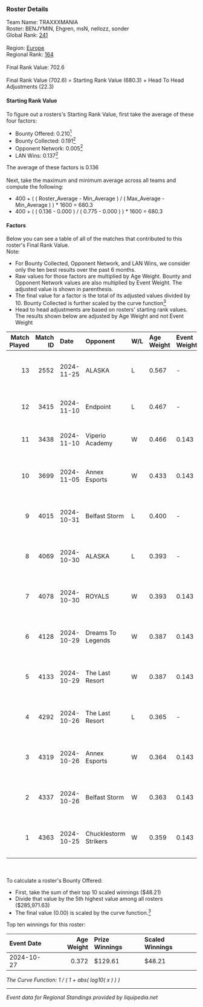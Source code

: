 ### Roster Details<br />
Team Name: TRAXXXMANIA<br />
Roster: BENJYMIN, Ehgren, msN, nellozz, sonder<br />
Global Rank: [241](../../standings_global_2025_02_28.md)<br />
<br />
Region: [Europe]( ../../standings_europe_2025_02_28.md)<br />
Regional Rank: [164]( ../../standings_europe_2025_02_28.md)<br />
<br />
Final Rank Value:  702.6<br />
<br />
Final Rank Value (702.6) = Starting Rank Value (680.3) + Head To Head Adjustments (22.3)<br />

#### Starting Rank Value<br />
To figure out a rosters's Starting Rank Value, first take the average of these four factors:<br />
- Bounty Offered: 0.210[<sup>1</sup>](#table2)
- Bounty Collected: 0.191[<sup>2</sup>](#table1)
- Opponent Network: 0.005[<sup>2</sup>](#table1)
- LAN Wins: 0.137[<sup>2</sup>](#table1)

The average of these factors is 0.136<br />
<br />
Next, take the maximum and minimum average across all teams and compute the following:<br />
- 400 + ( ( Roster_Average - Min_Average ) / ( Max_Average - Min_Average ) ) * 1600 = 680.3
- 400 + ( ( 0.136 - 0.000 ) / ( 0.775 - 0.000 ) ) * 1600 = 680.3


#### Factors<br />
Below you can see a table of all of the matches that contributed to this roster's Final Rank Value.<br />
Note:<br />

- For Bounty Collected, Opponent Network, and LAN Wins, we consider only the ten best results over the past 6 months.
- Raw values for those factors are multiplied by Age Weight. Bounty and Opponent Network values are also multiplied by Event Weight. The adjusted value is shown in parenthesis.
- The final value for a factor is the total of its adjusted values divided by 10. Bounty Collected is further scaled by the curve function[<sup>3</sup>](#curveFunction)
- Head to head adjustments are based on rosters' starting rank values. The results shown below are adjusted by Age Weight and not Event Weight
<span id="table1"></span><br />


| Match Played | Match ID | Date       | Opponent              | W/L | Age Weight | Event Weight | Bounty Collected | Opponent Network | LAN Wins  | H2H Adj. | Roster                                   |
| -: | -: | :- | :- | :- | :- | :- | :- | :- | :- | -: | :- |
|           13 |     2552 | 2024-11-25 | ALASKA                | L   | 0.567      | -            | -                | -                | -         |    -3.21 | BENJYMIN, Ehgren, msN, nellozz, sonder   |
|           12 |     3415 | 2024-11-10 | Endpoint              | L   | 0.467      | -            | -                | -                | -         |    -5.28 | BENJYMIN, Ehgren, msN, Rack, sonder      |
|           11 |     3438 | 2024-11-10 | Viperio Academy       | W   | 0.466      | 0.143        | 0.001 (0.000)    | 0.123 (0.008)    | 0 (0.000) |     5.37 | BENJYMIN, Ehgren, msN, Rack, sonder      |
|           10 |     3699 | 2024-11-05 | Annex Esports         | W   | 0.433      | 0.143        | 0.000 (0.000)    | 0.064 (0.004)    | 0 (0.000) |     5.32 | BENJYMIN, Ehgren, msN, nellozz, sonder   |
|            9 |     4015 | 2024-10-31 | Belfast Storm         | L   | 0.400      | -            | -                | -                | -         |    -5.72 | BENJYMIN, Ehgren, msN, nellozz, sonder   |
|            8 |     4069 | 2024-10-30 | ALASKA                | L   | 0.393      | -            | -                | -                | -         |    -1.15 | BENJYMIN, Ehgren, msN, nellozz, sonder   |
|            7 |     4078 | 2024-10-30 | ROYALS                | W   | 0.393      | 0.143        | 0.005 (0.000)    | 0.223 (0.012)    | 0 (0.000) |     6.62 | BENJYMIN, Ehgren, msN, nellozz, sonder   |
|            6 |     4128 | 2024-10-29 | Dreams To Legends     | W   | 0.387      | 0.143        | 0.000 (0.000)    | 0.090 (0.005)    | 0 (0.000) |     4.94 | BENJYMIN, Ehgren, msN, nellozz, sonder   |
|            5 |     4133 | 2024-10-29 | The Last Resort       | W   | 0.387      | 0.143        | 0.001 (0.000)    | 0.173 (0.010)    | 0 (0.000) |     6.97 | BENJYMIN, Ehgren, msN, nellozz, sonder   |
|            4 |     4292 | 2024-10-26 | The Last Resort       | L   | 0.365      | -            | -                | -                | -         |    -4.97 | BENJYMIN, Ehgren, PRAISy, seiren, sonder |
|            3 |     4319 | 2024-10-26 | Annex Esports         | W   | 0.364      | 0.143        | 0.000 (0.000)    | 0.064 (0.003)    | 1 (0.364) |     4.99 | BENJYMIN, Ehgren, PRAISy, seiren, sonder |
|            2 |     4337 | 2024-10-26 | Belfast Storm         | W   | 0.363      | 0.143        | 0.003 (0.000)    | 0.174 (0.009)    | 1 (0.363) |     6.49 | BENJYMIN, Ehgren, PRAISy, seiren, sonder |
|            1 |     4363 | 2024-10-25 | Chucklestorm Strikers | W   | 0.359      | 0.143        | 0.000 (0.000)    | 0.000 (0.000)    | 1 (0.359) |     1.94 | BENJYMIN, Ehgren, PRAISy, seiren, sonder |

<br />
<span id="table2"></span><br />
To calculate a roster's Bounty Offered:<br />

- First, take the sum of their top 10 scaled winnings ($48.21)
- Divide that value by the 5th highest value among all rosters ($285,971.63)
- The final value (0.00) is scaled by the curve function.[<sup>3</sup>](#curveFunction)

Top ten winnings for this roster:<br />

| Event Date | Age Weight | Prize Winnings | Scaled Winnings |
| :- | -: | :- | :- |
| 2024-10-27 |      0.372 | $129.61        | $48.21          |


<span id="curveFunction"></span>_The Curve Function: 1 / ( 1 + abs( log10( x ) ) )_<br />

---
_Event data for Regional Standings provided by liquipedia.net_<br />
